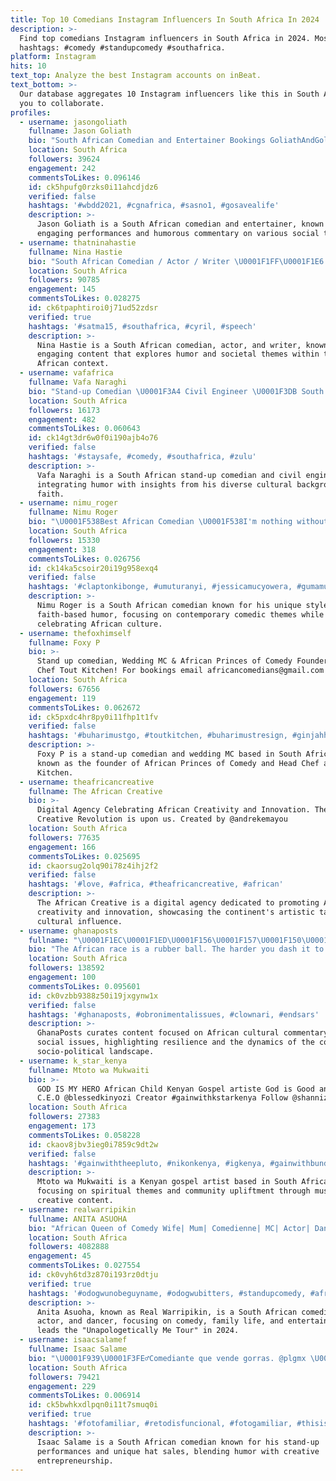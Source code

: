 ```yaml
---
title: Top 10 Comedians Instagram Influencers In South Africa In 2024
description: >-
  Find top comedians Instagram influencers in South Africa in 2024. Most popular
  hashtags: #comedy #standupcomedy #southafrica.
platform: Instagram
hits: 10
text_top: Analyze the best Instagram accounts on inBeat.
text_bottom: >-
  Our database aggregates 10 Instagram influencers like this in South Africa for
  you to collaborate.
profiles:
  - username: jasongoliath
    fullname: Jason Goliath
    bio: "South African Comedian and Entertainer Bookings GoliathAndGoliath.com \U0001F48D@lipstick_maverick #LOVEMYLIFE"
    location: South Africa
    followers: 39624
    engagement: 242
    commentsToLikes: 0.096146
    id: ck5hpufg0rzks0i11ahcdjdz6
    verified: false
    hashtags: '#wbdd2021, #cgnafrica, #sasno1, #gosavealife'
    description: >-
      Jason Goliath is a South African comedian and entertainer, known for his
      engaging performances and humorous commentary on various social themes.
  - username: thatninahastie
    fullname: Nina Hastie
    bio: "South African Comedian / Actor / Writer \U0001F1FF\U0001F1E6 Boookings: geraldine@owens.co.za +27721179230"
    location: South Africa
    followers: 90785
    engagement: 145
    commentsToLikes: 0.028275
    id: ck6tpaphtiroi0j71ud52zdsr
    verified: true
    hashtags: '#satma15, #southafrica, #cyril, #speech'
    description: >-
      Nina Hastie is a South African comedian, actor, and writer, known for her
      engaging content that explores humor and societal themes within the South
      African context.
  - username: vafafrica
    fullname: Vafa Naraghi
    bio: "Stand-up Comedian \U0001F3A4 Civil Engineer \U0001F3DB South African \U0001F1FF\U0001F1E6 Persian \U0001F3DD Baha’i Faith \U0001F9D8\U0001F3FD‍♂️ Fluent in everything \U0001F602 ⬇️⬇️⬇️ My Channel"
    location: South Africa
    followers: 16173
    engagement: 482
    commentsToLikes: 0.060643
    id: ck14gt3dr6w0f0i190ajb4o76
    verified: false
    hashtags: '#staysafe, #comedy, #southafrica, #zulu'
    description: >-
      Vafa Naraghi is a South African stand-up comedian and civil engineer,
      integrating humor with insights from his diverse cultural background and
      faith.
  - username: nimu_roger
    fullname: Nimu Roger
    bio: "\U0001F538Best African Comedian \U0001F538I'm nothing without Jesus New comedy is Here\U0001F447\U0001F3FF\U0001F447\U0001F3FF\U0001F447\U0001F3FF"
    location: South Africa
    followers: 15330
    engagement: 318
    commentsToLikes: 0.026756
    id: ck14ka5csoir20i19g958exq4
    verified: false
    hashtags: '#claptonkibonge, #umuturanyi, #jessicamucyowera, #gumamurugo'
    description: >-
      Nimu Roger is a South African comedian known for his unique style and
      faith-based humor, focusing on contemporary comedic themes while
      celebrating African culture.
  - username: thefoxhimself
    fullname: Foxy P
    bio: >-
      Stand up comedian, Wedding MC & African Princes of Comedy Founder. Head
      Chef Tout Kitchen! For bookings email africancomedians@gmail.com
    location: South Africa
    followers: 67656
    engagement: 119
    commentsToLikes: 0.062672
    id: ck5pxdc4hr8py0i11fhp1t1fv
    verified: false
    hashtags: '#buharimustgo, #toutkitchen, #buharimustresign, #ginjahhhh'
    description: >-
      Foxy P is a stand-up comedian and wedding MC based in South Africa, also
      known as the founder of African Princes of Comedy and Head Chef at Tout
      Kitchen.
  - username: theafricancreative
    fullname: The African Creative
    bio: >-
      Digital Agency Celebrating African Creativity and Innovation. The African
      Creative Revolution is upon us. Created by @andrekemayou
    location: South Africa
    followers: 77635
    engagement: 166
    commentsToLikes: 0.025695
    id: ckaorsug2olq90i78z4ihj2f2
    verified: false
    hashtags: '#love, #africa, #theafricancreative, #african'
    description: >-
      The African Creative is a digital agency dedicated to promoting African
      creativity and innovation, showcasing the continent's artistic talent and
      cultural influence.
  - username: ghanaposts
    fullname: "\U0001F1EC\U0001F1ED\U0001F156\U0001F157\U0001F150\U0001F15D\U0001F150 \U0001F15F\U0001F15E\U0001F162\U0001F163\U0001F162\U0001F1EC\U0001F1ED"
    bio: "The African race is a rubber ball. The harder you dash it to the ground, the higher it will rise. \U0001F183\U0001F177\U0001F174 \U0001F170︎\U0001F175\U0001F181\U0001F178\U0001F172\U0001F170︎ \U0001F183\U0001F177\U0001F174\U0001F188 \U0001F173\U0001F17E︎\U0001F17D'\U0001F183 \U0001F182\U0001F177\U0001F17E︎\U0001F186"
    location: South Africa
    followers: 138592
    engagement: 100
    commentsToLikes: 0.095601
    id: ck0vzbb9388z50i19jxgynw1x
    verified: false
    hashtags: '#ghanaposts, #obronimentalissues, #clownari, #endsars'
    description: >-
      GhanaPosts curates content focused on African cultural commentary and
      social issues, highlighting resilience and the dynamics of the continent's
      socio-political landscape.
  - username: k_star_kenya
    fullname: Mtoto wa Mukwaiti
    bio: >-
      GOD IS MY HERO African Child Kenyan Gospel artiste God is Good and Great
      C.E.O @blessedkinyozi Creator #gainwithkstarkenya Follow @shanniz254_
    location: South Africa
    followers: 27383
    engagement: 173
    commentsToLikes: 0.058228
    id: ckaov8jbv3ieg0i7859c9dt2w
    verified: false
    hashtags: '#gainwiththeepluto, #nikonkenya, #igkenya, #gainwithbundi'
    description: >-
      Mtoto wa Mukwaiti is a Kenyan gospel artist based in South Africa,
      focusing on spiritual themes and community upliftment through music and
      creative content.
  - username: realwarripikin
    fullname: ANITA ASUOHA
    bio: "African Queen of Comedy Wife| Mum| Comedienne| MC| Actor| Dancer| Territorial commander\U0001F60E ‘Unapologetically Me Tour’ 2024"
    location: South Africa
    followers: 4082888
    engagement: 45
    commentsToLikes: 0.027554
    id: ck0vyh6td3z870i193rz0dtju
    verified: true
    hashtags: '#odogwunobeguyname, #odogwubitters, #standupcomedy, #africanqueenofcomedy'
    description: >-
      Anita Asuoha, known as Real Warripikin, is a South African comedienne,
      actor, and dancer, focusing on comedy, family life, and entertainment. She
      leads the "Unapologetically Me Tour" in 2024.
  - username: isaacsalamef
    fullname: Isaac Salame
    bio: "\U0001F939\U0001F3FE‍♂️Comediante que vende gorras. @plgmx \U0001F4EC isaac@standupmx.com \U0001F3ED Stand up & Work SA de CV"
    location: South Africa
    followers: 79421
    engagement: 229
    commentsToLikes: 0.006914
    id: ck5bwhkxdlpqn0i11t7smuq0i
    verified: true
    hashtags: '#fotofamiliar, #retodisfuncional, #fotogamiliar, #thisisafriendlyuniverse'
    description: >-
      Isaac Salame is a South African comedian known for his stand-up
      performances and unique hat sales, blending humor with creative
      entrepreneurship.
---
```


